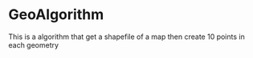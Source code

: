 # GeoAlgorithm
This is a algorithm that get a shapefile of a map then create 10 points in each geometry
